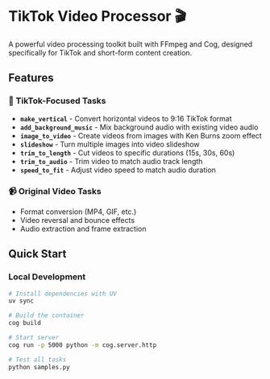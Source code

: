 # TikTok Video Processor 🎬

A powerful video processing toolkit built with FFmpeg and Cog, designed specifically for TikTok and short-form content creation.

## Features

### 🎯 TikTok-Focused Tasks
- **`make_vertical`** - Convert horizontal videos to 9:16 TikTok format
- **`add_background_music`** - Mix background audio with existing video audio
- **`image_to_video`** - Create videos from images with Ken Burns zoom effect
- **`slideshow`** - Turn multiple images into video slideshow
- **`trim_to_length`** - Cut videos to specific durations (15s, 30s, 60s)
- **`trim_to_audio`** - Trim video to match audio track length
- **`speed_to_fit`** - Adjust video speed to match audio duration

### 📹 Original Video Tasks
- Format conversion (MP4, GIF, etc.)
- Video reversal and bounce effects
- Audio extraction and frame extraction

## Quick Start

### Local Development
```bash
# Install dependencies with UV
uv sync

# Build the container
cog build

# Start server
cog run -p 5000 python -m cog.server.http

# Test all tasks
python samples.py


